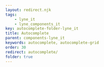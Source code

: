 ```yaml
---
layout: redirect.njk
tags: 
    - lyne_it
    - lyne_components_it
key: autocomplete-folder-lyne_it
title: Autocomplete
parent: components-lyne_it
keywords: autocomplete, autocomplete-grid
order: 30
redirect: autocomplete/
folder: true
---
```

